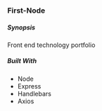 ### First-Node

##### Synopsis

Front end technology portfolio 

##### Built With

* Node
* Express
* Handlebars
* Axios
